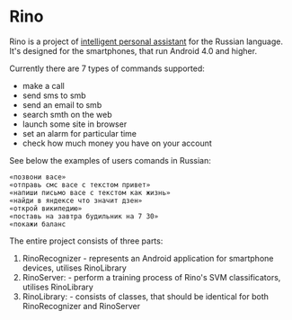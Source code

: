 Rino
====

Rino is a project of [intelligent personal assistant](http://en.wikipedia.org/wiki/Intelligent_personal_assistant) for the Russian language.
It's designed for the smartphones, that run Android 4.0 and higher.

Currently there are 7 types of commands supported:

* make a call
* send sms to smb
* send an email to smb
* search smth on the web
* launch some site in browser
* set an alarm for particular time
* check how much money you have on your account

See below the examples of users comands in Russian:

```
«позвони васе»
«отправь смс васе с текстом привет»
«напиши письмо васе с текстом как жизнь»
«найди в яндексе что значит дзен»
«открой википедию»
«поставь на завтра будильник на 7 30»
«покажи баланс
```

The entire project consists of three parts:

1. RinoRecognizer 	- represents an Android application for smartphone devices, utilises RinoLibrary
2. RinoServer: 		- perform a training process of Rino's SVM classificators, utilises RinoLibrary
3. RinoLibrary: 	- consists of classes, that should be identical for both RinoRecognizer and RinoServer
